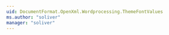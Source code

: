 ```yaml
---
uid: DocumentFormat.OpenXml.Wordprocessing.ThemeFontValues
ms.author: "soliver"
manager: "soliver"
---
```

